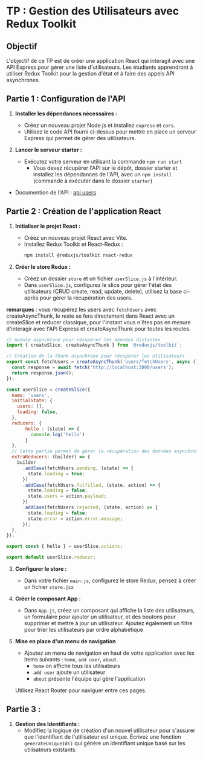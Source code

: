 # TP : Gestion des Utilisateurs avec Redux Toolkit

## Objectif
L'objectif de ce TP est de créer une application React qui interagit avec une API Express pour gérer une liste d'utilisateurs. Les étudiants apprendront à utiliser Redux Toolkit pour la gestion d'état et à faire des appels API asynchrones.

## Partie 1 : Configuration de l'API

1. **Installer les dépendances nécessaires :**
   - Créez un nouveau projet Node.js et installez `express` et `cors`.
   - Utilisez le code API fourni ci-dessus pour mettre en place un serveur Express qui permet de gérer des utilisateurs.

2. **Lancer le serveur starter :**
   - Exécutez votre serveur en utilisant la commande `npm run start` 
     - Vous devez récupérer l'API sur le dépôt, dossier starter et installez les dépendances de l'API, avec un `npm install` (commande à exécuter dans le dossier `starter`)
  - Documention de l'API : [api users](./05_doc_api.md)
  
## Partie 2 : Création de l'application React

1. **Initialiser le projet React :**
   - Créez un nouveau projet React avec Vite.
   - Installez Redux Toolkit et React-Redux :
     ```bash
     npm install @reduxjs/toolkit react-redux
     ```

2. **Créer le store Redux :**
   - Créez un dossier `store` et un fichier `userSlice.js` à l'intérieur.
   - Dans `userSlice.js`, configurez le slice pour gérer l'état des utilisateurs (CRUD create, read, update, delete), utilisez la base ci-après pour gérer la récupération des users.

**remarques** : vous récupérez les users avec `fetchUsers` avec createAsyncThunk, le reste se fera directement dans React avec un createSlice et reducer classique, pour l'instant vous n'êtes pas en mesure d'interagir avec l'API Express et createAsyncThunk pour toutes les routes.

   ```javascript
   // module asynchrone pour récupérer les données distantes
   import { createSlice, createAsyncThunk } from '@reduxjs/toolkit';

   // Création de la thunk asynchrone pour récupérer les utilisateurs
   export const fetchUsers = createAsyncThunk('users/fetchUsers', async () => {
     const response = await fetch('http://localhost:3000/users');
     return response.json();
   });

   const userSlice = createSlice({
     name: 'users',
     initialState: {
       users: [],
       loading: false,
     },
     reducers: {
          hello : (state) => {
            console.log('hello')
          }
     },
     // Cette partie permet de gérer la récupération des données asynchrone avec fetchUsers 
     extraReducers: (builder) => {
       builder
         .addCase(fetchUsers.pending, (state) => {
           state.loading = true;
         })
         .addCase(fetchUsers.fulfilled, (state, action) => {
           state.loading = false;
           state.users = action.payload;
         })
         .addCase(fetchUsers.rejected, (state, action) => {
           state.loading = false;
           state.error = action.error.message;
         });
     },
   });

   export const { hello } = userSlice.actions;

   export default userSlice.reducer;
   ```

3. **Configurer le store :**
   - Dans votre fichier `main.js`, configurez le store Redux, pensez à créer un fichier `store.jsx`

4. **Créer le composant App :**
   - Dans `App.js`, créez un composant qui affiche la liste des utilisateurs, un formulaire pour ajouter un utilisateur, et des boutons pour supprimer et mettre à jour un utilisateur. Ajoutez également un filtre pour trier les utilisateurs par ordre alphabétique

6. **Mise en place d'un menu de navigation**
   - Ajoutez un menu de navigation en haut de votre application avec les items suivants : `home`, `add user`, `about`.
      - `home` on affiche tous les utilisateurs
      - `add user` ajoute un utilisateur
      - `about` présente l'équipe qui gère l'application

   Utilisez React Router pour naviguer entre ces pages.

## Partie 3 : 

1. **Gestion des Identifiants :**
   - Modifiez la logique de création d'un nouvel utilisateur pour s'assurer que l'identifiant de l'utilisateur est unique. Écrivez une fonction `generateUniqueId()` qui génère un identifiant unique basé sur les utilisateurs existants.
